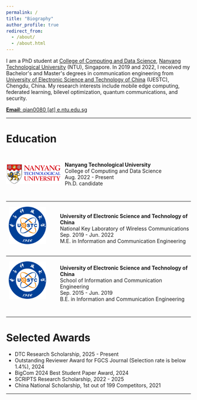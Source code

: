 ```yaml
---
permalink: /
title: "Biography"
author_profile: true
redirect_from: 
  - /about/
  - /about.html
---
```


I am a PhD student at [College of Computing and Data Science](https://www.ntu.edu.sg/computing), [Nanyang Technological University](https://www.ntu.edu.sg/) (NTU), Singapore. In 2019 and 2022, I received my Bachelor's and Master's degrees in communication engineering from [University of Electronic Science and Technology of China](https://www.uestc.edu.cn/) (UESTC), Chengdu, China. My research interests include mobile edge computing, federated learning, bilevel optimization, quantum communications, and security.

<a href="mailto:qian0080@e.ntu.edu.sg">**Email**: qian0080 [at] e.ntu.edu.sg</a>

<hr>

# Education 

<div style="display: flex; align-items: center;">
    <div style="width: 150px; height: 120px; margin-right: 10px;">
        <img src="../images/NTU_Logo.png" alt="NTU Logo" style="width: 100%; height: 100%; object-fit: contain;" />
    </div>
    <div>
        <b>Nanyang Technological University</b> <br>
        College of Computing and Data Science <br>
        Aug. 2022 - Present  <br>
        Ph.D. candidate
    </div>
</div>

---


<div style="display: flex; align-items: center;">
    <div style="width: 150px; height: 120px; margin-right: 10px;">
        <img src="../images/UESTC_Logo.png" alt="UESTC Logo" style="width: 85%; height: 85%; object-fit: contain;" />
    </div>
    <div>
        <b>University of Electronic Science and Technology of China</b> <br>
        National Key Laboratory of Wireless Communications <br>
        Sep. 2019 - Jun. 2022 <br>
        M.E. in Information and Communication Engineering
    </div>
</div>

---

<div style="display: flex; align-items: center;">
    <div style="width: 150px; height: 120px; margin-right: 10px;">
        <img src="../images/UESTC_Logo.png" alt="UESTC Logo" style="width: 85%; height: 85%; object-fit: contain;" />
    </div>
    <div>
        <b>University of Electronic Science and Technology of China</b> <br>
        School of Information and Communication Engineering <br>
        Sep. 2015 - Jun. 2019 <br>
        B.E. in Information and Communication Engineering
    </div>
</div>
&nbsp;

<hr>

# Selected Awards

+ DTC Research Scholarship, 2025 - Present
+ Outstanding Reviewer Award for FGCS Journal (Selection rate is below 1.4%), 2024
+ BigCom 2024 Best Student Paper Award, 2024
+ SCRIPTS Research Scholarship, 2022 - 2025
+ China National Scholarship, 1st out of 199 Competitors, 2021
  
<hr>
